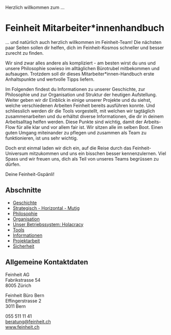 Herzlich willkommen zum ...

# Feinheit Mitarbeiter*innenhandbuch

… und natürlich auch herzlich willkommen im Feinheit-Team! Die nächsten paar Seiten sollen dir helfen, dich im Feinheit-Kosmos schneller und besser zurecht zu finden.

Wir sind zwar alles andere als kompliziert - am besten wirst du uns und unsere Philosophie sowieso im alltäglichen Bürotrubel mitbekommen und aufsaugen. Trotzdem soll dir dieses Mitarbeiter*innen-Handbuch erste Anhaltspunkte und wertvolle Tipps liefern.

Im Folgenden findest du Informationen zu unserer Geschichte, zur Philosophie und zur Organisation und Struktur der heutigen Aufstellung. Weiter geben wir dir Einblick in einige unserer Projekte und du siehst, welche verschiedenen Arbeiten Feinheit bereits ausführen konnte. Und schliesslich werden dir die Tools vorgestellt, mit welchen wir tagtäglich zusammenarbeiten und du erhältst diverse Informationen, die dir in deinem Arbeitsalltag helfen werden. Diese Punkte sind wichtig, damit der Arbeits-Flow für alle klar und vor allem fair ist. Wir sitzen alle im selben Boot. Einen guten Umgang miteinander zu pflegen und zusammen als Team zu funktionieren, ist uns sehr wichtig.

Doch erst einmal laden wir dich ein, auf die Reise durch das Feinheit-Universum mitzukommen und uns ein bisschen besser kennenzulernen.
Viel Spass und wir freuen uns, dich als Teil von unseres Teams begrüssen zu dürfen.

Deine Feinheit-Gspänli!


## Abschnitte

* [Geschichte](geschichte.md)
* [Strategisch - Horizontal - Mutig](strategisch-horizontal-mutig.md)
* [Philosophie](philosophie.md)
* [Organisation](organisation.md)
* [Unser Betriebssystem: Holacracy](holacracy.md)
* [Tools](tools.md)
* [Informationen](informationen.md)
* [Projektarbeit](projektarbeit.md)
* [Sicherheit](sicherheit.md)

## Allgemeine Kontaktdaten

Feinheit AG<br>
Fabrikstrasse 54<br>
8005 Zürich

Feinheit Büro Bern<br>
Effingerstrasse 2<br>
3011 Bern

055 511 11 41<br>
beratung@feinheit.ch<br>
www.feinheit.ch
